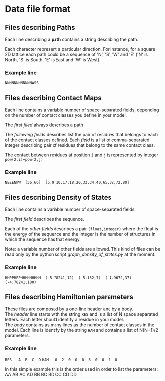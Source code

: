 # Data file format #

## Files describing Paths ##
Each line describing a **path** contains a string describing the path.  

Each character represent a particular direction. For instance, for a square 2D
lattice each path could be a sequence of 'N', 'S', 'W' and 'E' ('N' is North, 
'S' is South, 'E' is East and 'W' is West). 

### Example line ###

`NNNNNNNNNNNNWSS`

## Files describing Contact Maps ##

Each line contains a variable number of space-separated fields, depending on the
number of contact classes you define in your model.

The *first filed* always describes a path

The *following fields* describes list the pair of residues that belongs to each 
of the contact classes defined. Each *field* is a list of comma-separated 
integer describing pair of residues that belong to the same contact class.  

The contact between residues at position `i` and `j` is represented by integer 
`pow(2,i)+pow(2,j)`  

### Example line ###

`NEEENWW  [36,66]  [5,9,10,17,18,20,33,34,40,65,68,72,80]`

## Files describing Density of States ##

Each line contains a variable number of space-separated fields.  

The *first field* describes the sequence.  

Each of the *other fields* describes a pair `(float,integer)` where the float is
the energy of the sequence and the integer is the number of structures in which 
the sequence has that energy.  

Note: a variable number of other fields are allowed. This kind of files can be 
read only by the python script *graph_density_of_states.py* at the moment.  

### Example line ###

`HHPPHPPHHHHHHHHH  (-5.78241,12)  (-5.152,7)  (-4.9672,37)  (-4.78241,180)`

## Files describing Hamiltonian parameters ##

These files are composed by a one-line header and by a body.  
The *header* line starts with the string `RES` and is a list of N space separated 
letters. Each letter should identify a residue in your model.  
The *body* contains as many lines as the number of contact classes in the model.
Each line is identify by the string `HAM` and contains a list of N(N+1)/2 
parameters.

### Example line ###

`RES   A  B  C  D`
`HAM   0  2  0  0  0  3  0  0  0  0`

In this simple example this is the order used in order to list the parameters:  
AA AB AC AD BB BC BD CC CD DD 
